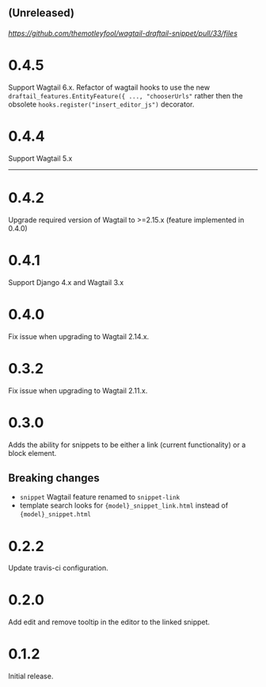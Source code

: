 
## (Unreleased)
###### https://github.com/themotleyfool/wagtail-draftail-snippet/pull/33/files
# 0.4.5
Support Wagtail 6.x.
Refactor of wagtail hooks to use the new 
`draftail_features.EntityFeature({ ..., "chooserUrls"` 
rather then the obsolete
`hooks.register("insert_editor_js")` decorator.

# 0.4.4
Support Wagtail 5.x

--------------------
# 0.4.2

Upgrade required version of Wagtail to >=2.15.x (feature implemented in 0.4.0)

# 0.4.1

Support Django 4.x and Wagtail 3.x

# 0.4.0

Fix issue when upgrading to Wagtail 2.14.x.

# 0.3.2

Fix issue when upgrading to Wagtail 2.11.x.

# 0.3.0

Adds the ability for snippets to be either a link (current functionality) or a block element.

## Breaking changes

- `snippet` Wagtail feature renamed to `snippet-link`
- template search looks for `{model}_snippet_link.html` instead of `{model}_snippet.html`

# 0.2.2

Update travis-ci configuration.

# 0.2.0

Add edit and remove tooltip in the editor to the linked snippet.

# 0.1.2

Initial release.
